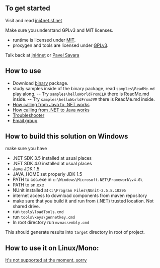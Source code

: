 To get started
----------------
Visit and read [jni4net.sf.net](http://jni4net.sf.net)

Make sure you understand GPLv3 and MIT licenses.
- runtime is licensed under [MIT](http://opensource.org/licenses/MIT).
- proxygen and tools are licensed under [GPLv3](http://opensource.org/licenses/gpl-3.0.html).

Talk back at [jni4net](mailto:jni4net@googlegroups.com) or [Pavel Savara](mailto:pavel.savara@gmail.com)

How to use
----------------
- Download [binary](http://sourceforge.net/projects/jni4net/files/0.8.8/jni4net-0.8.8.0-bin.zip/download) package.
- study samples inside of the binary package, read `samples\ReadMe.md` play along.
-- Try `samples\helloWorldFromCLR` there is ReadMe.md inside.
-- Try `samples\helloWorldFromJVM` there is ReadMe.md inside. 
- [How calling from Java to .NET works](http://zamboch.blogspot.cz/2009/11/how-calling-from-java-to-net-works-in.html)
- [How calling from .NET to Java works](http://zamboch.blogspot.cz/2009/10/how-calling-from-net-to-java-works.html)
- [Troubleshooter](http://jni4net.sourceforge.net/troubleshoot.shtml)
- [Email group](https://groups.google.com/forum/?hl=en#!forum/jni4net)

How to build this solution on Windows
----------------
make sure you have 
- .NET SDK 3.5 installed at usual places
- .NET SDK 4.0 installed at usual places
- Java JDK 1.5
- JAVA_HOME set properly JDK 1.5
- PATH to csc.exe in `c:\Windows\Microsoft.NET\Framework\v4.0\`
- PATH to sn.exe
- NUnit installed at `C:\Program Files\NUnit-2.5.8.10295`
- internet access to download components from maven repository
- make sure that you build it and run from (.NET) trusted location. Not shared drive.
- run `tools\loadTools.cmd`
- run `tools\keys\gennetkey.cmd`
- In root directory run `mvnassembly.cmd`

This should generate results into `target` directory in root of project.

How to use it on Linux/Mono:
----------------
[It's not supported at the moment, sorry](http://zamboch.blogspot.cz/2010/04/jni4net-not-yet-on-mono-linux.html)

